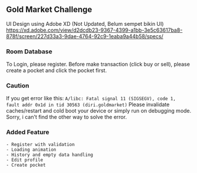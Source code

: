 ## Gold Market Challenge

UI Design using Adobe XD (Not Updated, Belum sempet bikin UI)
https://xd.adobe.com/view/d2dcdb23-9367-4399-a1bb-3e5c63617ba8-878f/screen/227d33a3-9dae-4764-92c9-1eaba9a44b58/specs/

### Room Database

To Login, please register. Before make transaction (click buy or sell), please create a pocket and 
click the pocket first.

### Caution
If you get error like this:
```A/libc: Fatal signal 11 (SIGSEGV), code 1, fault addr 0x1d in tid 30563 (diri.goldmarket)```
Please invalidate caches/restart and cold boot your device or simply run on debugging mode. 
Sorry, i can't find the other way to solve the error. 

### Added Feature

    - Register with validation
    - Loading animation
    - History and empty data handling
    - Edit profile
    - Create pocket